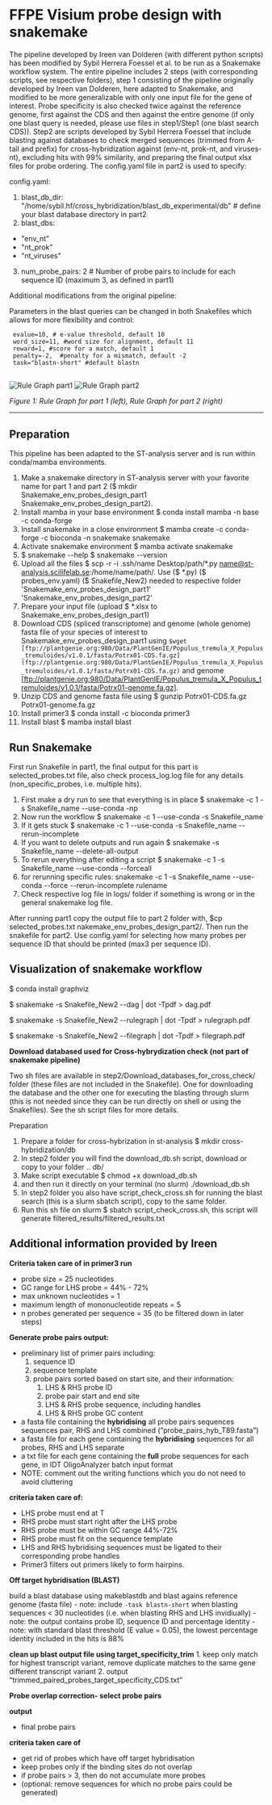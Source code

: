 # FFPE Visium probe design with snakemake
The pipeline developed by Ireen van Dolderen (with different python scripts) has been modified by Sybil Herrera Foessel et al. to be run as a Snakemake workflow system. The entire pipeline includes 2 steps (with corresponding scripts, see respective folders), step 1 consisting of the pipeline originally developed by Ireen van Dolderen, here adapted to Snakemake, and modified to be more generalizable with only one input file for the gene of interest. Probe specificity is also checked twice against the reference genome, first against the CDS and then against the entire genome (if only one blast query is needed, please use files in step1/Step1 (one blast search CDS)). Step2 are scripts developed by Sybil Herrera Foessel that include blasting against databases to check merged sequences (trimmed from A-tail and prefix) for cross-hybridization against (env-nt, prok-nt, and viruses-nt), excluding hits with 99% similarity, and preparing the final output xlsx files for probe ordering. The config.yaml file in part2 is used to specify: 

config.yaml:
1) blast_db_dir: "/home/sybil.hf/cross_hybridization/blast_db_experimental/db" # define your blast database directory in part2
2) blast_dbs:
  - "env_nt"
  - "nt_prok"
  - "nt_viruses"

3) num_probe_pairs: 2  # Number of probe pairs to include for each sequence ID (maximum 3, as defined in part1)

Additional modifications from the original pipeline:

Parameters in the blast queries can be changed in both Snakefiles which allows for more flexibility and control:

     evalue=10, # e-value threshold, default 10
     word_size=11, #word size for alignment, default 11
     reward=1, #score for a match, default 1
     penalty=-2,  #penalty for a mismatch, default -2
     task="blastn-short" #default blastn 

##
![Rule Graph part1](Step1/rulegraph_part1.png)
![Rule Graph part2](Step2/rulegraph_part2.png)

*Figure 1: Rule Graph for part 1 (left), Rule Graph for part 2 (right)*

---

## Preparation
This pipeline has been adapted to the ST-analysis server and is run within conda/mamba environments.

1. Make a snakemake directory in ST-analysis server with your favorite name for part 1 and part 2 ($ mkdir Snakemake_env_probes_design_part1 Snakemake_env_probes_design_part2).
2. Install mamba in your base environment $ conda install mamba -n base -c conda-forge
3. Install snakemake in a close environment $ mamba create -c conda-forge -c bioconda -n snakemake snakemake
4. Activate snakemake environment $ mamba activate snakemake
5. $ snakemake --help $ snakemake --version
6. Upload all the files $ scp -r -i .ssh/name Desktop/path/*.py name@st-analysis.scilifelab.se:/home/name/path/. Use ($ *.py) ($ probes_env.yaml) ($ Snakefile_New2) needed to respective folder 'Snakemake_env_probes_design_part1' 'Snakemake_env_probes_design_part2'
7. Prepare your input file (upload $ *.xlsx to Snakemake_env_probes_design_part1)
8. Download CDS (spliced transcriptome) and genome (whole genome) fasta file of your species of interest to Snakemake_env_probes_design_part1 using `$wget [ftp://plantgenie.org:980/Data/PlantGenIE/Populus_tremula_X_Populus_tremuloides/v1.0.1/fasta/Potrx01-CDS.fa.gz](ftp://plantgenie.org:980/Data/PlantGenIE/Populus_tremula_X_Populus_tremuloides/v1.0.1/fasta/Potrx01-CDS.fa.gz)` and genome [ftp://plantgenie.org:980/Data/PlantGenIE/Populus_tremula_X_Populus_tremuloides/v1.0.1/fasta/Potrx01-genome.fa.gz]. 
9. Unzip CDS and genome fasta file using $ gunzip Potrx01-CDS.fa.gz Potrx01-genome.fa.gz 
10. Install primer3 $ conda install -c bioconda primer3
11. Install blast $ mamba install blast

## Run Snakemake
First run Snakefile in part1, the final output for this part is selected_probes.txt file, also check process_log.log file for any details (non_specific_probes, i.e. multiple hits).

1. First make a dry run to see that everything is in place $ snakemake -c 1 -s Snakefile_name --use-conda -np
2. Now run the workflow $ snakemake -c 1 --use-conda -s Snakefile_name
3. If it gets stuck $ snakemake -c 1 --use-conda -s Snakefile_name --rerun-incomplete
4. If you want to delete outputs and run again $ snakemake -s Snakefile_name --delete-all-output
5. To rerun everything after editing a script $ snakemake -c 1 -s Snakefile_name --use-conda --forceall
6. for rerunning specific rules: snakemake -c 1 -s Snakefile_name --use-conda --force --rerun-incomplete rulename
7. Check respective log file in logs/ folder if something is wrong or in the general snakemake log file.

After running part1 copy the output file to part 2 folder with, $cp selected_probes.txt nakemake_env_probes_design_part2/. Then run the snakefile for part2. Use config.yaml for selecting how many probes per sequence ID that should be printed (max3 per sequence ID). 

## Visualization of snakemake workflow
$ conda install graphviz

$ snakemake -s Snakefile_New2 --dag | dot -Tpdf > dag.pdf

$ snakemake -s Snakefile_New2 --rulegraph | dot -Tpdf > rulegraph.pdf

$ snakemake -s Snakefile_New2 --filegraph | dot -Tpdf > filegraph.pdf


**Download databased used for Cross-hybrydization check (not part of snakemake pipeline)**

Two sh files are available in step2/Download_databases_for_cross_check/ folder (these files are not included in the Snakefile). One for downloading the database and the other one for executing the blasting through slurm (this is not needed since they can be run directly on shell or using the Snakefiles). See the sh script files for more details. 

Preparation
1. Prepare a folder for cross-hybrization in st-analysis $ mkdir cross-hybridization/db
2. In step2 folder you will find the download_db.sh script, download or copy to your folder .. db/
3. Make script executable $ chmod +x download_db.sh
4. and then run it directly on your terminal (no slurm) 
./download_db.sh 
5. In step2 folder you also have script_check_cross.sh for running the blast search (this is a slurm sbatch script), copy to the same folder.
6. Run this sh file on slurm $ sbatch script_check_cross.sh, this script will generate filtered_results/filtered_results.txt



## Additional information provided by Ireen

**Criteria taken care of in primer3 run** 

- probe size = 25 nucleotides
- GC range for LHS probe = 44% - 72%
- max unknown nucleotides = 1
- maximum length of mononucleotide repeats = 5
- n probes generated per sequence = 35 (to be filtered down in later steps)


**Generate probe pairs output:** 

- preliminary list of primer pairs including:
    1. sequence ID 
    2. sequence template 
    3. probe pairs sorted based on start site, and their information: 
        1. LHS & RHS probe ID
        2. probe pair start and end site 
        3. LHS & RHS probe sequence, including handles 
        4. LHS & RHS probe GC content 
- a fasta file containing the ************************hybridising************************ all probe pairs sequences sequences pair, RHS and LHS combined (”probe_pairs_hyb_T89.fasta”)
- a fasta file for each gene containing the ************************hybridising************************ sequences for all probes, RHS and LHS separate
- a txt file for each gene containing the **********full********** probe sequences for each gene, in IDT OligoAnalyzer batch input format
- NOTE: comment out the writing functions which you do not need to avoid cluttering

**criteria taken care of:**

- LHS probe must end at T
- RHS probe must start right after the LHS probe
- RHS probe must be within GC range 44%-72%
- RHS probe must fit on the sequence template
- LHS and RHS hybridising sequences must be ligated to their corresponding probe handles
- Primer3 filters out primers likely to form hairpins.

**Off target hybridisation (BLAST)**

build a blast database using makeblastdb and blast agains reference genome (fasta file)
    - note: include `-task blastn-short` when blasting sequences < 30 nucleotides (i.e. when blasting RHS and LHS invidiually)
    - note: the output contains probe ID, sequence ID and percentage identity
    - note: with standard blast threshold (E value = 0.05), the lowest percentage identity included in the hits is 88%

**clean up blast output file using target_specificity_trim**
    1. keep only match for highest transcript variant, remove duplicate matches to the same gene different transcript variant 
    2. output “trimmed_paired_probes_target_specificity_CDS.txt” 

**Probe overlap correction- select probe pairs**

**output** 

- final probe pairs

**criteria taken care of**

- get rid of probes which have off target hybridisation
- keep probes only if the binding sites do not overlap
- if probe pairs > 3, then do not accumulate more probes
- (optional: remove sequences for which no probe pairs could be generated)



